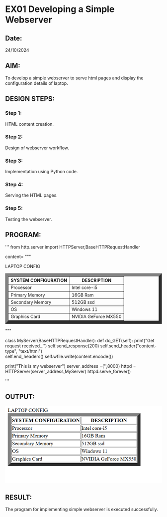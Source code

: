 # EX01 Developing a Simple Webserver
## Date:
24/10/2024

## AIM:
To develop a simple webserver to serve html pages and display the configuration details of laptop.

## DESIGN STEPS:
### Step 1: 
HTML content creation.

### Step 2:
Design of webserver workflow.

### Step 3:
Implementation using Python code.

### Step 4:
Serving the HTML pages.

### Step 5:
Testing the webserver.

## PROGRAM:
'''
from http.server import HTTPServer,BaseHTTPRequestHandler

content=
"""
<!doctype html>
<html>
<head>
    <title>LAPTOP</title>
    </head>
    <body>
        LAPTOP CONFIG
        <TABLE border="10" celpadding="15">
            <tr><th>SYSTEM CONFIGURATION</th> <th>DESCRIPTION</th></tr>
            <tr><td>Processor</td> <td> Intel core-i5</td></tr>
            <tr><td>Primary Memory</td> <td>16GB Ram</td></tr>
            <tr><td>Secondary Memory</td> <td>512GB ssd</td></tr>
            <tr><td>OS</td> <td>Windows 11</td></tr>
            <tr><td>Graphics Card</td> <td>NVIDIA GeForce MX550</td></tr>
        </TABLE>
    </body>
</html>
"""

class MyServer(BaseHTTPRequestHandler):
    def do_GET(self):
        print("Get request received...")
        self.send_response(200) 
        self.send_header("content-type", "text/html")       
        self.end_headers()
        self.wfile.write(content.encode())

print("This is my webserver") 
server_address =('',8000)
httpd = HTTPServer(server_address,MyServer)
httpd.serve_forever()

'''
## OUTPUT:
![alt text](image.png)


## RESULT:
The program for implementing simple webserver is executed successfully.
